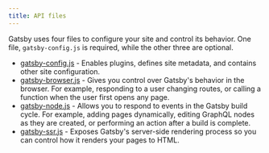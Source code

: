 ```yaml
---
title: API files
---
```


Gatsby uses four files to configure your site and control its behavior. One file, `gatsby-config.js` is required, while the other three are optional.

- [gatsby-config.js](/docs/api-files-gatsby-config) - Enables plugins, defines site metadata, and contains other site configuration.
- [gatsby-browser.js](/docs/api-files-gatsby-browser) - Gives you control over Gatsby's behavior in the browser. For example, responding to a user changing routes, or calling a function when the user first opens any page.
- [gatsby-node.js](/docs/api-files-gatsby-node) - Allows you to respond to events in the Gatsby build cycle. For example, adding pages dynamically, editing GraphQL nodes as they are created, or performing an action after a build is complete.
- [gatsby-ssr.js](/docs/api-files-gatsby-ssr) - Exposes Gatsby's server-side rendering process so you can control how it renders your pages to HTML.
